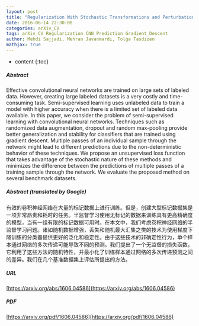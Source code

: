 ```yaml
---
layout: post
title: "Regularization With Stochastic Transformations and Perturbations for Deep Semi-Supervised Learning"
date: 2016-06-14 22:30:08
categories: arXiv_CV
tags: arXiv_CV Regularization CNN Prediction Gradient_Descent
author: Mehdi Sajjadi, Mehran Javanmardi, Tolga Tasdizen
mathjax: true
---
```


* content
{:toc}

##### Abstract
Effective convolutional neural networks are trained on large sets of labeled data. However, creating large labeled datasets is a very costly and time-consuming task. Semi-supervised learning uses unlabeled data to train a model with higher accuracy when there is a limited set of labeled data available. In this paper, we consider the problem of semi-supervised learning with convolutional neural networks. Techniques such as randomized data augmentation, dropout and random max-pooling provide better generalization and stability for classifiers that are trained using gradient descent. Multiple passes of an individual sample through the network might lead to different predictions due to the non-deterministic behavior of these techniques. We propose an unsupervised loss function that takes advantage of the stochastic nature of these methods and minimizes the difference between the predictions of multiple passes of a training sample through the network. We evaluate the proposed method on several benchmark datasets.

##### Abstract (translated by Google)
有效的卷积神经网络在大量的标记数据上进行训练。但是，创建大型标记数据集是一项非常昂贵和耗时的任务。半监督学习使用无标记的数据来训练具有更高精确度的模型，当有一组有限的标记数据可用时。在本文中，我们考虑卷积神经网络的半监督学习问题。诸如随机数据增强，丢失和随机最大汇集之类的技术为使用梯度下降训练的分类器提供更好的泛化和稳定性。由于这些技术的非确定性行为，单个样本通过网络的多次传递可能导致不同的预测。我们提出了一个无监督的损失函数，它利用了这些方法的随机特性，并最小化了训练样本通过网络的多次传递预测之间的差异。我们在几个基准数据集上评估所提出的方法。

##### URL
[https://arxiv.org/abs/1606.04586](https://arxiv.org/abs/1606.04586)

##### PDF
[https://arxiv.org/pdf/1606.04586](https://arxiv.org/pdf/1606.04586)

